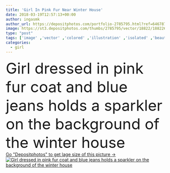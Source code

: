 ```yaml
---
title: 'Girl In Pink Fur Near Winter House'
date: 2018-03-19T12:57:13+00:00
author: ingasmk
author_url: https://depositphotos.com/portfolio-2785795.html?ref=64678756
image: https://st3.depositphotos.com/thumbs/2785795/vector/18822/188226286/api_thumb_450.jpg?forcejpeg=true
type: "post"
tags: ['image' ,'vector' ,'colored' ,'illustration' ,'isolated' ,'beautiful' ,'holiday' ,'party' ,'girl' ,'teenager' ,'style' ,'fashion' ,'pink' ,'winter' ,'coat' ,'fur' ,'woman' ,'shirt' ,'hairstyle' ,'clothes' ,'Jeans' ,'skirt' ,'sparkler' ,'shoes' ,'costume' ,'sneakers' ,'jacket' ,'weekend' ,'fireworks' ]
categories: 
  - girl
---
```

<div aling="center">
            <font size="60"> Girl dressed in pink fur coat and blue jeans holds a sparkler on the background of the winter house</font>   
</div>
<div>
    <a href='https://depositphotos.com/188226286/stock-illustration-girl-in-pink-fur-near.html?ref=64678756' target=_blank > Go "Depositphotos" to get lage size of this picture ->
        <img href='https://depositphotos.com/188226286/stock-illustration-girl-in-pink-fur-near.html?ref=64678756' src='https://st3.depositphotos.com/2785795/18822/v/950/depositphotos_188226286-stock-illustration-girl-in-pink-fur-near.jpg?forcejpeg=true' alt='Girl dressed in pink fur coat and blue jeans holds a sparkler on the background of the winter house' >
    </a>
</div>
